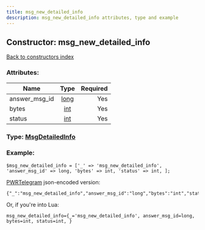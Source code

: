 ```yaml
---
title: msg_new_detailed_info
description: msg_new_detailed_info attributes, type and example
---
```

## Constructor: msg\_new\_detailed\_info  
[Back to constructors index](index.md)



### Attributes:

| Name     |    Type       | Required |
|----------|:-------------:|---------:|
|answer\_msg\_id|[long](../types/long.md) | Yes|
|bytes|[int](../types/int.md) | Yes|
|status|[int](../types/int.md) | Yes|



### Type: [MsgDetailedInfo](../types/MsgDetailedInfo.md)


### Example:

```
$msg_new_detailed_info = ['_' => 'msg_new_detailed_info', 'answer_msg_id' => long, 'bytes' => int, 'status' => int, ];
```  

[PWRTelegram](https://pwrtelegram.xyz) json-encoded version:

```
{"_":"msg_new_detailed_info","answer_msg_id":"long","bytes":"int","status":"int"}
```


Or, if you're into Lua:  


```
msg_new_detailed_info={_='msg_new_detailed_info', answer_msg_id=long, bytes=int, status=int, }

```


